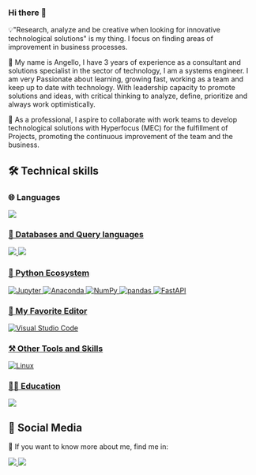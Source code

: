 ### Hi there 👋

💡"Research, analyze and be creative when looking for innovative technological solutions" is my thing. I focus on finding areas of improvement in business processes.

💼 My name is Angello, I have 3 years of experience as a consultant and solutions specialist in the sector of technology, I am a systems engineer. I am very Passionate about learning, growing fast, working as a team and keep up to date with technology. With leadership capacity to promote solutions and ideas, with critical thinking to analyze, define, prioritize and always work optimistically.

🎯 As a professional, I aspire to collaborate with work teams to develop technological solutions with Hyperfocus (MEC) for the fulfillment of Projects, promoting the continuous improvement of the team and the business.

## 🛠️ Technical skills

### 🌐 Languages
<a href="" target="_bank" name="python">
  <img src="https://img.shields.io/static/v1?style=for-the-badge&message=Python&color=3776AB&logo=Python&logoColor=FFFFFF&label=">

### 💾 Databases and Query languages

<a href="" target="_bank" name="PostgreSQL">
  <img src="https://img.shields.io/static/v1?style=for-the-badge&message=PostgreSQL&color=4169E1&logo=PostgreSQL&logoColor=FFFFFF&label=">
<a href="" target="_bank" name="SQLServer">
  <img src="https://img.shields.io/static/v1?style=for-the-badge&message=SQLServer&color=00599C&logo=SQLServer&logoColor=FFFFFF&label=">

### 🐍 Python Ecosystem 
![Jupyter](https://img.shields.io/static/v1?style=for-the-badge&message=Jupyter&color=F37626&logo=Jupyter&logoColor=FFFFFF&label=)
![Anaconda](https://img.shields.io/static/v1?style=for-the-badge&message=Anaconda&color=44A833&logo=Anaconda&logoColor=FFFFFF&label=)
![NumPy](https://img.shields.io/static/v1?style=for-the-badge&message=NumPy&color=013243&logo=NumPy&logoColor=FFFFFF&label=)
![pandas](https://img.shields.io/static/v1?style=for-the-badge&message=pandas&color=150458&logo=pandas&logoColor=FFFFFF&label=)
![FastAPI](https://img.shields.io/static/v1?style=for-the-badge&message=FastAPI&color=009688&logo=FastAPI&logoColor=FFFFFF&label=)

### 📝 My Favorite Editor
![Visual Studio Code](https://img.shields.io/static/v1?style=for-the-badge&message=Visual+Studio+Code&color=007ACC&logo=Visual+Studio+Code&logoColor=FFFFFF&label=)

### ⚒️ Other Tools and Skills
![Linux](https://img.shields.io/static/v1?style=for-the-badge&message=Linux&color=222222&logo=Linux&logoColor=FCC624&label=)

### 👨‍🏫 Education
<a href="https://platzi.com/r/angello_trivino" target="_blank" name="Platzi">
  <img src="https://img.shields.io/static/v1?style=for-the-badge&message=Platzi&color=222222&logo=Platzi&logoColor=98CA3F&label=">
</a>

## 👥 Social Media

🔎 If you want to know more about me, find me in:

<a href="https://twitter.com/angello_trivino" target="_blank">
  <img src="https://img.shields.io/static/v1?style=for-the-badge&message=Twitter&color=1DA1F2&logo=Twitter&logoColor=FFFFFF&label=">
</a>
<a href="https://www.linkedin.com/in/angellotrivino" target="_blank">
  <img src="https://img.shields.io/static/v1?style=for-the-badge&message=LinkedIn&color=0A66C2&logo=LinkedIn&logoColor=FFFFFF&label=">
</a>

